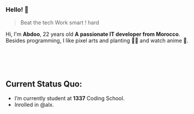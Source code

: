 ### Hello! 👾

> Beat the tech
> Work smart ! hard

Hi, I'm **Abdoo**, 22 years old **A passionate IT developer from Morocco**. Besides programming, I like pixel arts and planting 🌱🌿 and watch anime 🍥.
</br>
</br>
</br>

     
</br>
   
## Current Status Quo:

* I’m currently student at **1337** Coding School.
* Inrolled in @alx.

<!-- ![](./profile-3d-contrib/profile-green-animate.svg) -->

<!-- ![](https://github.com/BEPb/BEPb/blob/output/github-contribution-grid-snake.svg) --
